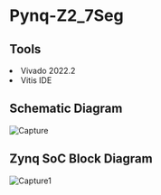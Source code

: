 # Pynq-Z2_7Seg

## Tools
<li> Vivado 2022.2 </li>
<li> Vitis IDE </li>

## Schematic Diagram
![Capture](https://user-images.githubusercontent.com/127403893/227696227-9f1d4e49-a010-4b49-ae1d-f2d6f14f0214.JPG)

## Zynq SoC Block Diagram
![Capture1](https://user-images.githubusercontent.com/127403893/227696239-9fc25921-205e-47f6-a946-b9c2002a47e1.JPG)
